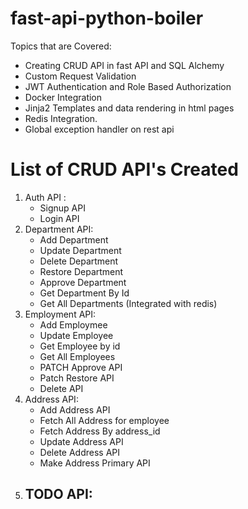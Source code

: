 # fast-api-python-boiler

Topics that are Covered:
- Creating CRUD API in fast API and SQL Alchemy
- Custom Request Validation
- JWT Authentication and Role Based Authorization
- Docker Integration
- Jinja2 Templates and data rendering in html pages
- Redis Integration.
- Global exception handler on rest api

# List of CRUD API's Created 
1. Auth API : 
   -  Signup API
   -  Login API
2. Department API:
   - Add Department
   - Update Department
   - Delete Department
   - Restore Department
   - Approve Department
   - Get Department By Id
   - Get All Departments (Integrated with redis)
3. Employment API:
   -  Add Employmee
   -  Update Employee
   -  Get Employee by id
   -  Get All Employees
   -  PATCH Approve API
   -  Patch Restore API
   -  Delete API
4. Address API:
   - Add Address API
   - Fetch All Address for employee
   - Fetch Address By  address_id
   - Update Address API
   - Delete Address API
   - Make Address Primary API
5. TODO API:
   - 